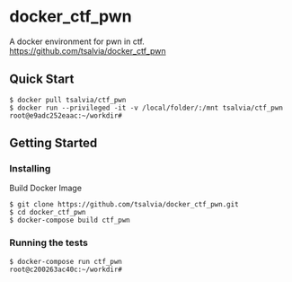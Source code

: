 # docker_ctf_pwn

A docker environment for pwn in ctf.  
https://github.com/tsalvia/docker_ctf_pwn

## Quick Start

```bash:
$ docker pull tsalvia/ctf_pwn
$ docker run --privileged -it -v /local/folder/:/mnt tsalvia/ctf_pwn
root@e9adc252eaac:~/workdir#
```

## Getting Started

### Installing

Build Docker Image

```bash:
$ git clone https://github.com/tsalvia/docker_ctf_pwn.git
$ cd docker_ctf_pwn
$ docker-compose build ctf_pwn
```

### Running the tests

```bash:
$ docker-compose run ctf_pwn
root@c200263ac40c:~/workdir# 
```

